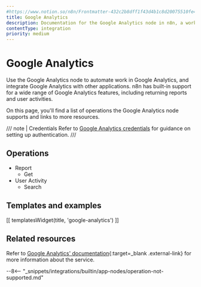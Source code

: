 ```yaml
---
#https://www.notion.so/n8n/Frontmatter-432c2b8dff1f43d4b1c8d20075510fe4
title: Google Analytics
description: Documentation for the Google Analytics node in n8n, a workflow automation platform. Includes details of operations and configuration, and links to examples and credentials information.
contentType: integration
priority: medium
---
```


# Google Analytics

Use the Google Analytics node to automate work in Google Analytics, and integrate Google Analytics with other applications. n8n has built-in support for a wide range of Google Analytics features, including returning reports and user activities.


On this page, you'll find a list of operations the Google Analytics node supports and links to more resources.

/// note | Credentials
Refer to [Google Analytics credentials](/integrations/builtin/credentials/google/) for guidance on setting up authentication. 
///

## Operations

* Report
    * Get
* User Activity
    * Search

## Templates and examples

<!-- see https://www.notion.so/n8n/Pull-in-templates-for-the-integrations-pages-37c716837b804d30a33b47475f6e3780 -->
[[ templatesWidget(title, 'google-analytics') ]]

## Related resources

Refer to [Google Analytics' documentation](https://developers.google.com/analytics){:target=_blank .external-link} for more information about the service.

--8<-- "_snippets/integrations/builtin/app-nodes/operation-not-supported.md"
